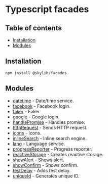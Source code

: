 # Typescript facades

## Table of contents

- [Installation](#installation)
- [Modules](#modules)

## <a name="installation"></a>Installation

    npm install @skylib/facades

## <a name="modules"></a>Modules

- [datetime](https://ilyub.github.io/typescript-facades/modules/datetime.html) - Date/time service.
- [facebook](https://ilyub.github.io/typescript-facades/modules/facebook.html) - Facebook login.
- [faker](https://ilyub.github.io/typescript-facades/modules/faker.html) - Faker.
- [google](https://ilyub.github.io/typescript-facades/modules/google.html) - Google login.
- [handlePromise](https://ilyub.github.io/typescript-facades/modules/handlePromise.html) - Handles promise.
- [httpRequest](https://ilyub.github.io/typescript-facades/modules/httpRequest.html) - Sends HTTP request.
- [icons](https://ilyub.github.io/typescript-facades/modules/icons.html) - Icons.
- [inlineSearch](https://ilyub.github.io/typescript-facades/modules/inlineSearch.html) - Inline search engine.
- [lang](https://ilyub.github.io/typescript-facades/modules/lang.html) - Language service.
- [progressReporter](https://ilyub.github.io/typescript-facades/modules/progressReporter.html) - Progress reporter.
- [reactiveStorage](https://ilyub.github.io/typescript-facades/modules/reactiveStorage.html) - Creates reactive storage.
- [showAlert](https://ilyub.github.io/typescript-facades/modules/showAlert.html) - Shows alert.
- [showConfirm](https://ilyub.github.io/typescript-facades/modules/showConfirm.html) - Shows confirm.
- [testDelay](https://ilyub.github.io/typescript-facades/modules/testDelay.html) - Adds test delay.
- [uniqueId](https://ilyub.github.io/typescript-facades/modules/uniqueId.html) - Generates unique ID.
